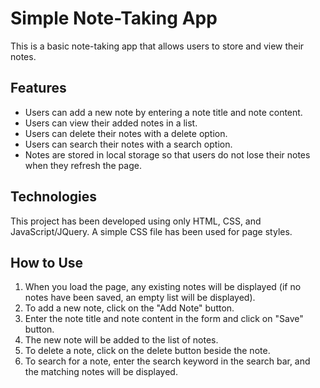 # Simple Note-Taking App

This is a basic note-taking app that allows users to store and view their notes.

## Features

- Users can add a new note by entering a note title and note content.
- Users can view their added notes in a list.
- Users can delete their notes with a delete option.
- Users can search their notes with a search option.
- Notes are stored in local storage so that users do not lose their notes when they refresh the page.

## Technologies

This project has been developed using only HTML, CSS, and JavaScript/JQuery. A simple CSS file has been used for page styles.

## How to Use

1. When you load the page, any existing notes will be displayed (if no notes have been saved, an empty list will be displayed).
2. To add a new note, click on the "Add Note" button.
3. Enter the note title and note content in the form and click on "Save" button.
4. The new note will be added to the list of notes.
5. To delete a note, click on the delete button beside the note.
6. To search for a note, enter the search keyword in the search bar, and the matching notes will be displayed.
